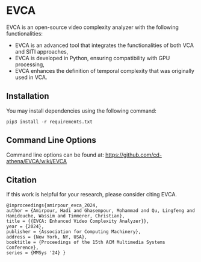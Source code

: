 # EVCA


EVCA is an open-source video complexity analyzer with the following functionalities:

- EVCA is an advanced tool that integrates the functionalities of both VCA and SITI approaches,
- EVCA is developed in Python, ensuring compatibility with GPU processing,
- EVCA enhances the definition of temporal complexity that was originally used in VCA.


## Installation
You may install dependencies using the following command:
```
pip3 install -r requirements.txt
```

## Command Line Options

Command line options can be found at:
https://github.com/cd-athena/EVCA/wiki/EVCA


## Citation

If this work is helpful for your research, please consider citing EVCA.

```
@inproceedings{amirpour_evca_2024,
author = {Amirpour, Hadi and Ghasempour, Mohammad and Qu, Lingfeng and Hamidouche, Wassim and Timmerer, Christian},
title = {{EVCA: Enhanced Video Complexity Analyzer}},
year = {2024},
publisher = {Association for Computing Machinery},
address = {New York, NY, USA},
booktitle = {Proceedings of the 15th ACM Multimedia Systems Conference},
series = {MMSys '24} }
```
